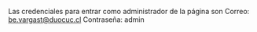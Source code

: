 Las credenciales para entrar como administrador de la página son
Correo: be.vargast@duocuc.cl
Contraseña: admin
